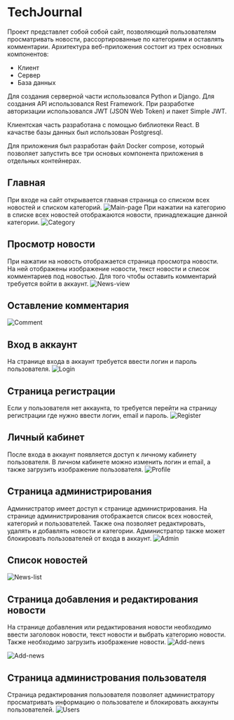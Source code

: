 # TechJournal
Проект представлет собой собой сайт, позволяющий пользователям просматривать новости, рассортированные по категориям и оставлять комментарии.
Архитектура веб-приложения состоит из трех основных компонентов:
- Клиент
- Сервер
- База данных

Для создания серверной части использовался Python и Django. Для создания API использовался Rest Framework. При разработке авторизации использовался JWT (JSON Web Token) и пакет Simple JWT.

Клиентская часть разработана с помощью библиотеки React. В качастве базы данных был использован Postgresql.

Для приложения был разработан файл Docker compose, который позволяет запустить все три основых компонента приложения в отдельных контейнерах. 
## Главная
При входе на сайт открывается главная страница со списком всех новостей и списком категорий.
![Main-page](screenshots/main.jpg)
При нажатии на категорию в списке всех новостей отображаются новости, принадлежащие данной категории.
![Category](screenshots/category.jpg)
## Просмотр новости
При нажатии на новость отображается страница просмотра новости. На ней отображены изображение новости, текст новости и список комментариев
под новостью. Для того чтобы оставить комментарий требуется войти в аккаунт.
![News-view](screenshots/news-view.jpg)
## Оставление комментария
![Comment](screenshots/news-view-2.jpg)
## Вход в аккаунт
На странице входа в аккаунт требуется ввести логин и пароль пользователя.
![Login](screenshots/login.jpg)
## Страница регистрации
Если у пользователя нет аккаунта, то требуется перейти на страницу регистрации где нужно ввести логин, email и пароль.
![Register](screenshots/register.jpg)
## Личный кабинет
После входа в аккаунт появляется доступ к личному кабинету пользователя. В личном кабинете можно изменить логин и email, а также загрузить
изображение пользователя.
![Profile](screenshots/profile.jpg)
## Страница администрирования
Администратор имеет доступ к странице администрирования. На странице администрирования отображается список всех новостей, категорий и пользователей.
Также она позволяет редактировать, удалять и добавлять новости и категории. Администратор также может блокировать пользователей от входа в аккаунт.
![Admin](screenshots/admin-main.jpg)
## Список новостей
![News-list](screenshots/admin-news-1.jpg)
## Страница добавления и редактирования новости
На странице добавления или редактирования новости необходимо ввести заголовок новости, текст новости и выбрать категорию новости.
Также необходимо загрузить изображение новости.
![Add-news](screenshots/admin-news-2.jpg)

![Add-news](screenshots/admin-news-3.jpg)
## Страница администрования пользователя
Страница редактирования пользователя позволяет администратору просматривать информацию о пользователе и блокировать
аккаунты пользователей.
![Users](screenshots/admin-user.jpg)
